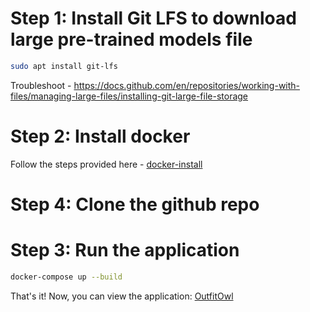 # Step 1: Install Git LFS to download large pre-trained models file
```bash
sudo apt install git-lfs
```
Troubleshoot - https://docs.github.com/en/repositories/working-with-files/managing-large-files/installing-git-large-file-storage

# Step 2: Install docker
Follow the steps provided here - [docker-install](https://docs.docker.com/engine/install/)

# Step 4: Clone the github repo

# Step 3: Run the application
```bash
docker-compose up --build
```

That's it! Now, you can view the application: [OutfitOwl](http://localhost:3000)
